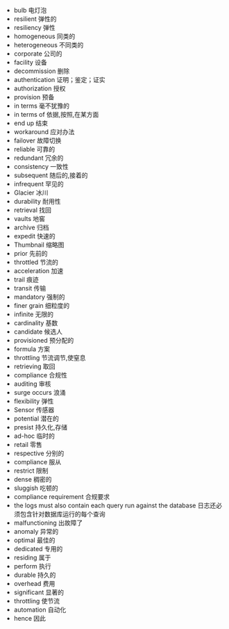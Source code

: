 - bulb 电灯泡
- resilient 弹性的
- resiliency 弹性
- homogeneous 同类的
- heterogeneous 不同类的
- corporate 公司的
- facility 设备
- decommission 删除
- authentication 证明；鉴定；证实
- authorization 授权
- provision 预备
- in terms 毫不犹豫的
- in terms of 依据,按照,在某方面
- end up 结束
- workaround 应对办法
- failover 故障切换
- reliable 可靠的
- redundant 冗余的
- consistency 一致性
- subsequent 随后的,接着的
- infrequent 罕见的
- Glacier 冰川
- durability 耐用性
- retrieval 找回
- vaults 地窖
- archive 归档
- expedit 快速的
- Thumbnail 缩略图
- prior 先前的
- throttled 节流的
- acceleration 加速
- trail 痕迹
- transit 传输
- mandatory 强制的
- finer grain 细粒度的
- infinite 无限的
- cardinality 基数
- candidate 候选人
- provisioned 预分配的
- formula 方案
- throttling 节流调节,使窒息
- retrieving 取回
- compliance 合规性
- auditing 审核
- surge occurs 浪涌
- flexibility 弹性
- Sensor 传感器
- potential 潜在的
- presist 持久化,存储
- ad-hoc 临时的
- retail 零售
- respective 分别的
- compliance 服从
- restrict 限制
- dense 稠密的
- sluggish 吃顿的
- compliance requirement 合规要求
- the logs must also contain each query run against the database 日志还必须包含针对数据库运行的每个查询
- malfunctioning 出故障了
- anomaly 异常的
- optimal 最佳的
- dedicated 专用的
- residing 属于
- perform 执行
- durable 持久的
- overhead 费用
- significant 显著的
- throttling 使节流
- automation 自动化
- hence 因此
